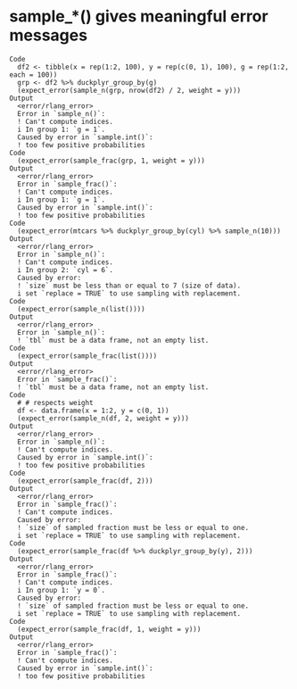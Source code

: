 # sample_*() gives meaningful error messages

    Code
      df2 <- tibble(x = rep(1:2, 100), y = rep(c(0, 1), 100), g = rep(1:2, each = 100))
      grp <- df2 %>% duckplyr_group_by(g)
      (expect_error(sample_n(grp, nrow(df2) / 2, weight = y)))
    Output
      <error/rlang_error>
      Error in `sample_n()`:
      ! Can't compute indices.
      i In group 1: `g = 1`.
      Caused by error in `sample.int()`:
      ! too few positive probabilities
    Code
      (expect_error(sample_frac(grp, 1, weight = y)))
    Output
      <error/rlang_error>
      Error in `sample_frac()`:
      ! Can't compute indices.
      i In group 1: `g = 1`.
      Caused by error in `sample.int()`:
      ! too few positive probabilities
    Code
      (expect_error(mtcars %>% duckplyr_group_by(cyl) %>% sample_n(10)))
    Output
      <error/rlang_error>
      Error in `sample_n()`:
      ! Can't compute indices.
      i In group 2: `cyl = 6`.
      Caused by error:
      ! `size` must be less than or equal to 7 (size of data).
      i set `replace = TRUE` to use sampling with replacement.
    Code
      (expect_error(sample_n(list())))
    Output
      <error/rlang_error>
      Error in `sample_n()`:
      ! `tbl` must be a data frame, not an empty list.
    Code
      (expect_error(sample_frac(list())))
    Output
      <error/rlang_error>
      Error in `sample_frac()`:
      ! `tbl` must be a data frame, not an empty list.
    Code
      # # respects weight
      df <- data.frame(x = 1:2, y = c(0, 1))
      (expect_error(sample_n(df, 2, weight = y)))
    Output
      <error/rlang_error>
      Error in `sample_n()`:
      ! Can't compute indices.
      Caused by error in `sample.int()`:
      ! too few positive probabilities
    Code
      (expect_error(sample_frac(df, 2)))
    Output
      <error/rlang_error>
      Error in `sample_frac()`:
      ! Can't compute indices.
      Caused by error:
      ! `size` of sampled fraction must be less or equal to one.
      i set `replace = TRUE` to use sampling with replacement.
    Code
      (expect_error(sample_frac(df %>% duckplyr_group_by(y), 2)))
    Output
      <error/rlang_error>
      Error in `sample_frac()`:
      ! Can't compute indices.
      i In group 1: `y = 0`.
      Caused by error:
      ! `size` of sampled fraction must be less or equal to one.
      i set `replace = TRUE` to use sampling with replacement.
    Code
      (expect_error(sample_frac(df, 1, weight = y)))
    Output
      <error/rlang_error>
      Error in `sample_frac()`:
      ! Can't compute indices.
      Caused by error in `sample.int()`:
      ! too few positive probabilities

